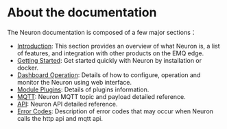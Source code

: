 # About the documentation

The Neuron documentation is composed of a few major sections：

* [Introduction](README.md): This section provides an overview of what Neuron is, a list of features, and integration with other products on the EMQ edge.
* [Getting Started](./getting-started/getting-started.md): Get started quickly with Neuron by installation or docker.
* [Dashboard Operation](./dashboard-interface/login.md): Details of how to configure, operation and monitor the Neuron using web interface.
* [Module Plugins](./neuron-driver.md): Details of plugins information.
* [MQTT](./neuron-mqtt-topics.md): Neuron MQTT topic and payload detailed reference.
* [API](./neuron-api.md): Neuron API detailed reference.
* [Error Codes](./neuron-error-code.md): Description of error codes that may occur when Neuron calls the http api and mqtt api.
